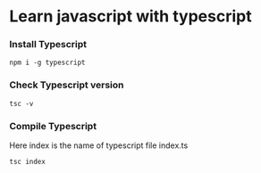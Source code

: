 ﻿# Learn javascript with typescript

### Install Typescript

```
npm i -g typescript
```
### Check Typescript version
```
tsc -v
```
### Compile Typescript

Here index is the name of typescript file index.ts

```
tsc index
```
